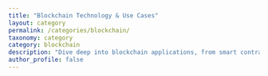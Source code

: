 ```yaml
---
title: "Blockchain Technology & Use Cases"
layout: category
permalink: /categories/blockchain/
taxonomy: category
category: blockchain
description: "Dive deep into blockchain applications, from smart contracts to enterprise adoption and real-world impact."
author_profile: false
---
```


